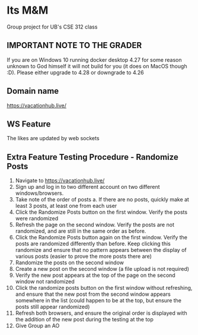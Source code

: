 # Its M&M

Group project for UB's CSE 312 class

## IMPORTANT NOTE TO THE GRADER

If you are on Windows 10 running docker desktop 4.27 for some reason unknown to God himself it will not build for you (it does on MacOS though :D). Please either upgrade to 4.28 or downgrade to 4.26

## Domain name

https://vacationhub.live/

## WS Feature

The likes are updated by web sockets

## Extra Feature Testing Procedure - Randomize Posts

1. Navigate to https://vacationhub.live/
2. Sign up and log in to two different account on two different windows/browsers.
3. Take note of the order of posts
    a. If there are no posts, quickly make at least 3 posts, at least one from each user
4. Click the Randomize Posts button on the first window. Verify the posts were randomized
5. Refresh the page on the second window. Verify the posts are not randomized, and are still in the same order as before.
6. Click the Randomize Posts button again on the first window. Verify the posts are randomized differently than before. Keep clicking this randomize and ensure that no pattern appears between the display of various posts (easier to prove the more posts there are)
7. Randomize the posts on the second window
8. Create a new post on the second window (a file upload is not required)
9. Verify the new post appears at the top of the page on the second window not randomized
10. Click the randomize posts button on the first window without refreshing, and ensure that the new post from the second window appears somewhere in the list (could happen to be at the top, but ensure the posts still appear randomized)
11. Refresh both browsers, and ensure the original order is displayed with the addition of the new post during the testing at the top
12. Give Group an AO